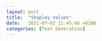 ```yaml
---
layout: post
title:  "Shapley Values"
date:   2021-07-02 11:45:46 +0200
categories: [Text Generation]
---
```


